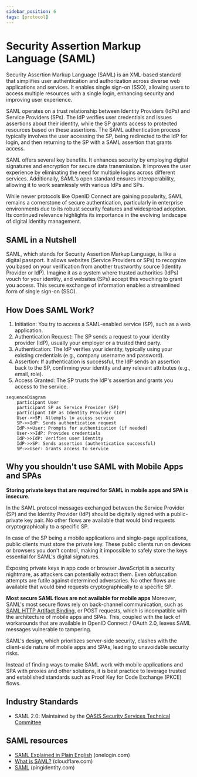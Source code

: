 ```yaml
---
sidebar_position: 6
tags: [protocol]
---
```


# Security Assertion Markup Language (SAML)

Security Assertion Markup Language (SAML) is an XML-based standard that simplifies user authentication and authorization across diverse web applications and services. It enables single sign-on (SSO), allowing users to access multiple resources with a single login, enhancing security and improving user experience.

SAML operates on a trust relationship between Identity Providers (IdPs) and Service Providers (SPs). The IdP verifies user credentials and issues assertions about their identity, while the SP grants access to protected resources based on these assertions. The SAML authentication process typically involves the user accessing the SP, being redirected to the IdP for login, and then returning to the SP with a SAML assertion that grants access.

SAML offers several key benefits. It enhances security by employing digital signatures and encryption for secure data transmission. It improves the user experience by eliminating the need for multiple logins across different services. Additionally, SAML's open standard ensures interoperability, allowing it to work seamlessly with various IdPs and SPs.

While newer protocols like OpenID Connect are gaining popularity, SAML remains a cornerstone of secure authentication, particularly in enterprise environments due to its robust security features and widespread adoption. Its continued relevance highlights its importance in the evolving landscape of digital identity management.

## SAML in a Nutshell

SAML, which stands for Security Assertion Markup Language, is like a digital passport. It allows websites (Service Providers or SPs) to recognize you based on your verification from another trustworthy source (Identity Provider or IdP).  Imagine it as a system where trusted authorities (IdPs) vouch for your identity, and websites (SPs) accept this vouching to grant you access.  This secure exchange of information enables a streamlined form of single sign-on (SSO).

## How Does SAML Work?

1. Initiation: You try to access a SAML-enabled service (SP), such as a web application.
2. Authentication Request: The SP sends a request to your identity provider (IdP), usually your employer or a trusted third party.
3. Authentication: The IdP verifies your identity, typically using your existing credentials (e.g., company username and password).
4. Assertion: If authentication is successful, the IdP sends an assertion back to the SP, confirming your identity and any relevant attributes (e.g., email, role).
5. Access Granted: The SP trusts the IdP's assertion and grants you access to the service.

```mermaid
sequenceDiagram
    participant User
    participant SP as Service Provider (SP) 
    participant IdP as Identity Provider (IdP)
    User->>SP: Attempts to access service
    SP->>IdP: Sends authentication request
    IdP->>User: Prompts for authentication (if needed)
    User->>IdP: Provides credentials
    IdP->>IdP: Verifies user identity
    IdP->>SP: Sends assertion (authentication successful)
    SP->>User: Grants access to service
```

## Why you shouldn't use SAML with Mobile Apps and SPAs

**Storing private keys that are required for SAML in mobile apps and SPA is insecure.**

In the SAML protocol messages exchanged between the Service Provider (SP) and the Identity Provider (IdP) should be digitally signed with a public-private key pair. No other flows are available that would bind requests cryptographically to a specific SP.

In case of the SP being a mobile applications and single-page applications, public clients must store the private key. These public clients run on devices or browsers you don't control, making it impossible to safely store the keys essential for SAML's digital signatures.

Exposing private keys in app code or browser JavaScript is a security nightmare, as attackers can potentially extract them. Even obfuscation attempts are futile against determined adversaries. No other flows are available that would bind requests cryptographically to a specific SP.

**Most secure SAML flows are not available for mobile apps**
Moreover, SAML's most secure flows rely on back-channel communication, such as [SAML HTTP Artifact Binding](saml-http-artifact-binding), or POST requests, which is incompatible with the architecture of mobile apps and SPAs. This, coupled with the lack of workarounds that are available in OpenID Connect / OAuth 2.0, leaves SAML messages vulnerable to tampering.

SAML's design, which prioritizes server-side security, clashes with the client-side nature of mobile apps and SPAs, leading to unavoidable security risks.

Instead of finding ways to make SAML work with mobile applications and SPA with proxies and other solutions, it is best practice to leverage trusted and established standards such as Proof Key for Code Exchange (PKCE) flows.

## Industry Standards

* SAML 2.0: Maintained by the [OASIS Security Services Technical Committee](https://www.oasis-open.org/committees/tc_home.php?wg_abbrev=security)

## SAML resources

* [SAML Explained in Plain English](https://www.onelogin.com/learn/saml]) (onelogin.com)
* [What is SAML?](https://www.cloudflare.com/learning/access-management/what-is-saml/) (cloudflare.com)
* [SAML](https://www.pingidentity.com/en/resources/identity-fundamentals/authentication-authorization-standards/saml.html) (pingidentity.com)
